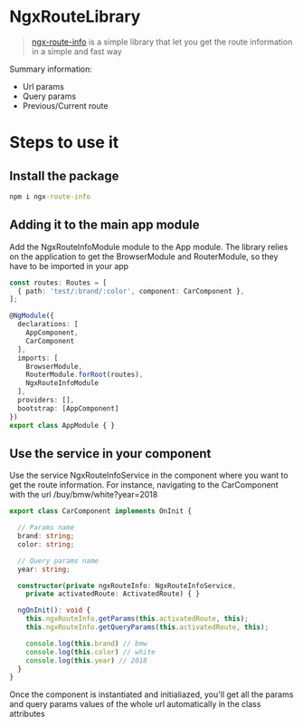 # NgxRouteLibrary
> [ngx-route-info](https://www.npmjs.com/package/ngx-route-info) is a simple library that let you get the route information in a simple and fast way

Summary information:
- Url params
- Query params
- Previous/Current route

# Steps to use it

## Install the package
```cmd
npm i ngx-route-info
```

## Adding it to the main app module
Add the NgxRouteInfoModule module to the App module. The library relies on the application to get the BrowserModule and RouterModule, so they have to be imported in your app
```ts
const routes: Routes = [
  { path: 'test/:brand/:color', component: CarComponent },
];

@NgModule({
  declarations: [
    AppComponent,
    CarComponent
  ],
  imports: [
    BrowserModule,
    RouterModule.forRoot(routes),
    NgxRouteInfoModule
  ],
  providers: [],
  bootstrap: [AppComponent]
})
export class AppModule { }
```

## Use the service in your component
Use the service NgxRouteInfoService in the component where you want to get the route information. For instance, navigating to the CarComponent with the url /buy/bmw/white?year=2018 
```ts
export class CarComponent implements OnInit {

  // Params name
  brand: string;
  color: string;

  // Query params name
  year: string;

  constructor(private ngxRouteInfo: NgxRouteInfoService,
    private activatedRoute: ActivatedRoute) { }

  ngOnInit(): void {
    this.ngxRouteInfo.getParams(this.activatedRoute, this);
    this.ngxRouteInfo.getQueryParams(this.activatedRoute, this);

    console.log(this.brand) // bmw
    console.log(this.color) // white
    console.log(this.year) // 2018
  }
}
```
Once the component is instantiated and initialiazed, you'll get all the params and query params values of the whole url automatically in the class attributes 
